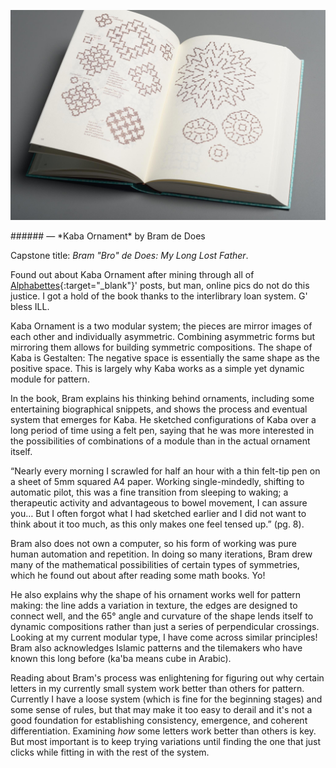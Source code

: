 <a name="brodedoes01"></a>

<p class="fill"><img src="images/14/bdd.jpg"></p>
###### — *Kaba Ornament* by Bram de Does

Capstone title: *Bram "Bro" de Does: My Long Lost Father*.

Found out about Kaba Ornament after mining through all of [Alphabettes](http://www.alphabettes.org/){:target="_blank"}' posts, but man, online pics do not do this justice. I got a hold of the book thanks to the interlibrary loan system. G' bless ILL.

Kaba Ornament is a two modular system; the pieces are mirror images of each other and individually asymmetric. Combining asymmetric forms but mirroring them allows for building symmetric compositions. The shape of Kaba is Gestalten: The negative space is essentially the same shape as the positive space. This is largely why Kaba works as a simple yet dynamic module for pattern.

In the book, Bram explains his thinking behind ornaments, including some entertaining biographical snippets, and shows the process and eventual system that emerges for Kaba. He sketched configurations of Kaba over a long period of time using a felt pen, saying that he was more interested in the possibilities of combinations of a module than in the actual ornament itself.

“Nearly every morning I scrawled for half an hour with a thin felt-tip pen on a sheet of 5mm squared A4 paper. Working single-mindedly, shifting to automatic pilot, this was a fine transition from sleeping to waking; a therapeutic activity and advantageous to bowel movement, I can assure you… But I often forgot what I had sketched earlier and I did not want to think about it too much, as this only makes one feel tensed up.” (pg. 8).

Bram also does not own a computer, so his form of working was pure human automation and repetition. In doing so many iterations, Bram drew many of the mathematical possibilities of certain types of symmetries, which he found out about after reading some math books. Yo!

He also explains why the shape of his ornament works well for pattern making: the line adds a variation in texture, the edges are designed to connect well, and the 65&deg; angle and curvature of the shape lends itself to dynamic compositions rather than just a series of perpendicular crossings. Looking at my current modular type, I have come across similar principles! Bram also acknowledges Islamic patterns and the tilemakers who have known this long before (ka'ba means cube in Arabic).

Reading about Bram's process was enlightening for figuring out why certain letters in my currently small system work better than others for pattern. Currently I have a loose system (which is fine for the beginning stages) and some sense of rules, but that may make it too easy to derail and it's not a good foundation for establishing consistency, emergence, and coherent differentiation. Examining *how* some letters work better than others is key. But most important is to keep trying variations until finding the one that just clicks while fitting in with the rest of the system.
